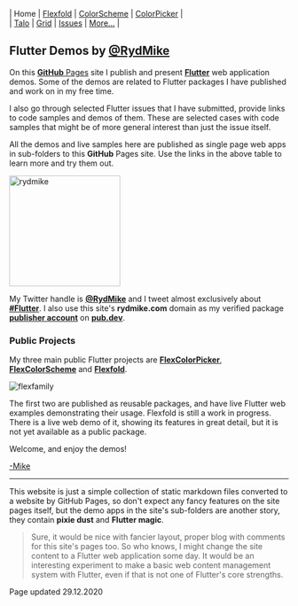 | Home                        | [Flexfold](flexfold) | [ColorScheme](colorscheme) | [ColorPicker](colorpicker) |  
| [Talo](talo)                | [Grid](gridview)     | [Issues](issues)           | [More...](more)            |

## Flutter Demos by [@RydMike](https://twitter.com/RydMike)

On this [**GitHub** Pages](https://pages.github.com/) site I publish and present [**Flutter**](https://flutter.dev/)
web application demos. Some of the demos are related to Flutter packages I have published and work on in my
free time.
  
I also go through selected Flutter issues that I have submitted, provide links to code samples and demos of them. 
These are selected cases with code samples that might be of more general interest than just the issue itself.
 
All the demos and live samples here are published as single page web apps in sub-folders to this **GitHub** Pages site. 
Use the links in the above table to learn more and try them out.

<img src="https://rydmike.com/assets/mr1_round400_tr.png?raw=true" alt="rydmike" width="200"/>

My Twitter handle is [**@RydMike**](https://twitter.com/RydMike) and I tweet 
almost exclusively about [**#Flutter**](https://twitter.com/RydMike/with_replies). 
I also use this site's **rydmike.com** domain as my verified package
[**publisher account**](https://pub.dev/publishers/rydmike.com/packages) 
on [**pub.dev**](https://pub.dev/).  

### Public Projects

My three main public Flutter projects are [**FlexColorPicker**](colorpicker), [**FlexColorScheme**](colorscheme)
and [**Flexfold**](flexfold). 

<img src="https://rydmike.com/assets/FlexFamily01.png?raw=true" alt="flexfamily"/>

The first two are published as reusable packages, and have live Flutter web 
examples demonstrating their usage. Flexfold is still a work in progress. There is a live web 
demo of it, showing its features in great detail, but it is not yet available as a public package.

Welcome, and enjoy the demos!

[-Mike](https://twitter.com/RydMike)

---

This website is just a simple collection of static markdown files converted to a website by GitHub Pages,
so don't expect any fancy features on the site pages itself, but the demo apps in the site's sub-folders are 
another story, they contain **pixie dust** and **Flutter magic**. 

>Sure, it would be nice with fancier layout, proper blog with comments for this site's pages too. So who knows,
>I might change the site content to a Flutter web application some day. It would be an interesting experiment
>to make a basic web content management system with Flutter, even if that is not one of Flutter's core strengths.

Page updated 29.12.2020